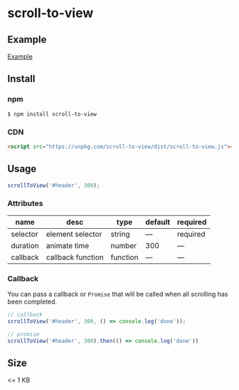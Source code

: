 # scroll-to-view

## Example

[Example](http://www.zhuowenli.com/scroll-to-view/)


## Install

### npm
```
$ npm install scroll-to-view
```

### CDN
```html
<script src="https://unpkg.com/scroll-to-view/dist/scroll-to-view.js"></script>
```

## Usage

```js
scrollToView('#header', 300);
```

### Attributes
| name          | desc             | type      | default | required |
|-------------  |----------------- |---------- |-------- | -------- |
| selector      | element selector | string    | —       | required |
| duration      | animate time     | number    | 300     | —        |
| callback      | callback function| function  | —       | —        |


### Callback
You can pass a callback or `Promise` that will be called when all scrolling has been completed.

```js
// callback
scrollToView('#header', 300, () => console.log('done'));

// promise
scrollToView('#header', 300).then(() => console.log('done'))
```

## Size
<= 1 KB

